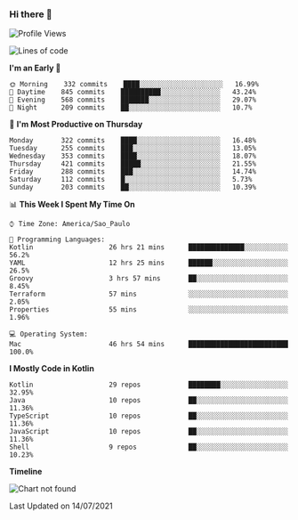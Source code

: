 ### Hi there 👋

<!--
**fernandonogueira/fernandonogueira** is a ✨ _special_ ✨ repository because its `README.md` (this file) appears on your GitHub profile.

Here are some ideas to get you started:

- 🔭 I’m currently working on ...
- 🌱 I’m currently learning ...
- 👯 I’m looking to collaborate on ...
- 🤔 I’m looking for help with ...
- 💬 Ask me about ...
- 📫 How to reach me: ...
- 😄 Pronouns: ...
- ⚡ Fun fact: ...
-->

<!--START_SECTION:waka-->
![Profile Views](http://img.shields.io/badge/Profile%20Views-18-blue)

![Lines of code](https://img.shields.io/badge/From%20Hello%20World%20I%27ve%20Written-457194%20lines%20of%20code-blue)

**I'm an Early 🐤** 

```text
🌞 Morning    332 commits    ████░░░░░░░░░░░░░░░░░░░░░   16.99% 
🌆 Daytime    845 commits    ██████████░░░░░░░░░░░░░░░   43.24% 
🌃 Evening    568 commits    ███████░░░░░░░░░░░░░░░░░░   29.07% 
🌙 Night      209 commits    ██░░░░░░░░░░░░░░░░░░░░░░░   10.7%

```
📅 **I'm Most Productive on Thursday** 

```text
Monday       322 commits    ████░░░░░░░░░░░░░░░░░░░░░   16.48% 
Tuesday      255 commits    ███░░░░░░░░░░░░░░░░░░░░░░   13.05% 
Wednesday    353 commits    ████░░░░░░░░░░░░░░░░░░░░░   18.07% 
Thursday     421 commits    █████░░░░░░░░░░░░░░░░░░░░   21.55% 
Friday       288 commits    ███░░░░░░░░░░░░░░░░░░░░░░   14.74% 
Saturday     112 commits    █░░░░░░░░░░░░░░░░░░░░░░░░   5.73% 
Sunday       203 commits    ██░░░░░░░░░░░░░░░░░░░░░░░   10.39%

```


📊 **This Week I Spent My Time On** 

```text
⌚︎ Time Zone: America/Sao_Paulo

💬 Programming Languages: 
Kotlin                   26 hrs 21 mins      ██████████████░░░░░░░░░░░   56.2% 
YAML                     12 hrs 25 mins      ██████░░░░░░░░░░░░░░░░░░░   26.5% 
Groovy                   3 hrs 57 mins       ██░░░░░░░░░░░░░░░░░░░░░░░   8.45% 
Terraform                57 mins             ░░░░░░░░░░░░░░░░░░░░░░░░░   2.05% 
Properties               55 mins             ░░░░░░░░░░░░░░░░░░░░░░░░░   1.96%

💻 Operating System: 
Mac                      46 hrs 54 mins      █████████████████████████   100.0%

```

**I Mostly Code in Kotlin** 

```text
Kotlin                   29 repos            ████████░░░░░░░░░░░░░░░░░   32.95% 
Java                     10 repos            ██░░░░░░░░░░░░░░░░░░░░░░░   11.36% 
TypeScript               10 repos            ██░░░░░░░░░░░░░░░░░░░░░░░   11.36% 
JavaScript               10 repos            ██░░░░░░░░░░░░░░░░░░░░░░░   11.36% 
Shell                    9 repos             ██░░░░░░░░░░░░░░░░░░░░░░░   10.23%

```


**Timeline**

![Chart not found](https://raw.githubusercontent.com/fernandonogueira/fernandonogueira/master/charts/bar_graph.png) 


 Last Updated on 14/07/2021
<!--END_SECTION:waka-->
